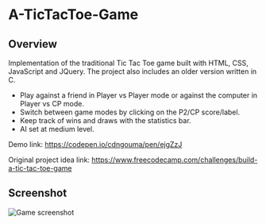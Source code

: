 # A-TicTacToe-Game
## Overview
Implementation of the traditional Tic Tac Toe game built with HTML, CSS, JavaScript and JQuery. The project also includes an older version written in C.
* Play against a friend in Player vs Player mode or against the computer in Player vs CP mode.
* Switch between game modes by clicking on the P2/CP score/label.
* Keep track of wins and draws with the statistics bar.
* AI set at medium level.

Demo link: https://codepen.io/cdngouma/pen/ejgZzJ<br/>

Original project idea link: https://www.freecodecamp.com/challenges/build-a-tic-tac-toe-game
## Screenshot
![Game screenshot](/res/screenshots/sc0.png)
